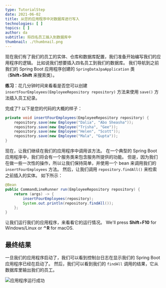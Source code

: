 ```yaml
---
type: TutorialStep
date: 2021-06-02
title: 从您的应用程序中对数据库进行写入
technologies: [ ]
topics: [ ]
author: da
subtitle: 将四名员工插入到数据库中
thumbnail: ./thumbnail.png
---
```


现在我们有了我们的员工的实体、仓库和数据库配置，我们准备开始编写我们的应用程序的逻辑。 比如说我们想要插入四名员工到我们的数据库。 我们导航到之前我们的 Spring Boot 应用程序创建的 `SpringDataJpaApplication` 类（**Shift**+**Shift** 来搜索类）。

**练习**：花几分钟时间来看看是否您可以创建 `insertFourEmployees(EmployeeRepository repository)` 方法来使用 `save()` 方法插入员工纪录。

完成了? 以下是您的代码的大概的样子：
```java
private void insertFourEmployees(EmployeeRepository repository) {
    repository.save(new Employee("Dalia", "Abo Sheasha"));
    repository.save(new Employee("Trisha", "Gee"));
    repository.save(new Employee("Helen", "Scott"));
    repository.save(new Employee("Mala", "Gupta"));
}
```

现在，让我们继续在我们的应用程序中调用该方法。 在一个典型的 Spring Boot 应用程序中，我们将会有一个服务类来包含服务所提供的功能。 但是，因为我们在做一些一次性的操作，所以让我们保持简单，并使用一个 bean 来调用我们的 `insertFourEmployees` 方法。 然后，让我们调用 `repository.findAll()` 来检索之前插入的实体。 如下所示：

```java
@Bean
public CommandLineRunner run(EmployeeRepository repository) {
    return (args) -> {
        insertFourEmployees(repository);
        System.out.println(repository.findAll());
    };
}
```

让我们运行我们的应用程序，来看看它的运行情况。 We'll press **Shift**+**F10** for Windows/Linux or **⌃R** for macOS.

## 最终结果
一旦我们的应用程序启动了，我们可以看到控制台日志在显示我们的 Spring Boot 应用程序已经在启动了。 然后，我们可以看到我们的 `findAll` 调用的结果，它从数据库里输出我们的员工。

![应用程序运行成功](./ApplicationRunSuccess.png)